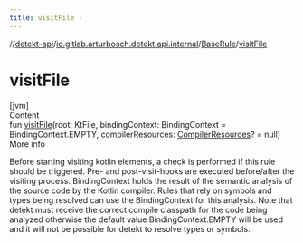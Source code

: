 ```yaml
---
title: visitFile -
---
```

//[detekt-api](../../index.md)/[io.gitlab.arturbosch.detekt.api.internal](../index.md)/[BaseRule](index.md)/[visitFile](visit-file.md)



# visitFile  
[jvm]  
Content  
fun [visitFile](visit-file.md)(root: KtFile, bindingContext: BindingContext = BindingContext.EMPTY, compilerResources: [CompilerResources](../-compiler-resources/index.md)? = null)  
More info  


Before starting visiting kotlin elements, a check is performed if this rule should be triggered. Pre- and post-visit-hooks are executed before/after the visiting process. BindingContext holds the result of the semantic analysis of the source code by the Kotlin compiler. Rules that rely on symbols and types being resolved can use the BindingContext for this analysis. Note that detekt must receive the correct compile classpath for the code being analyzed otherwise the default value BindingContext.EMPTY will be used and it will not be possible for detekt to resolve types or symbols.

  



